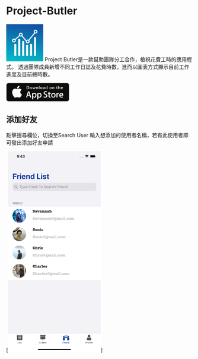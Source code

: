# Project-Butler
<img src="https://github.com/neal811220/Project-Butler/blob/master/Icons_Logo.png" width="100" height="100">
Project Butler是一款幫助團隊分工合作，檢視花費工時的應用程式。
透過團隊成員新增不同工作日誌及花費時數，進而以圖表方式顯示目前工作進度及目前總時數。


[<img src="https://github.com/BigRoot9527/GoToMarket/blob/master/GoToMarket/ScreenShots/DownloadAppStoreBadge.png" width="170" height="50">](http://apps.apple.com/app/id1500539697)

## 添加好友

點擊搜尋欄位，切換至Search User 輸入想添加的使用者名稱，若有此使用者即可發出添加好友申請

[<img src="https://github.com/neal811220/Project-Butler/blob/master/Simulator%20Screen%20Shot%20-%20iPhone%2011%20Pro%20Max%20-%202020-03-11%20at%2021.43.02.png" width="250" height="540">]
